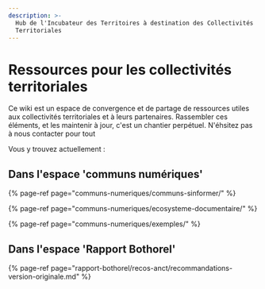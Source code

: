 ```yaml
---
description: >-
  Hub de l'Incubateur des Territoires à destination des Collectivités
  Territoriales
---
```


# Ressources pour les collectivités territoriales

Ce wiki est un espace de convergence et de partage de ressources utiles aux collectivités territoriales et à leurs partenaires. Rassembler ces éléments, et les maintenir à jour, c'est un chantier perpétuel. N'éhsitez pas à nous contacter pour tout 

Vous y trouvez actuellement :

## Dans l'espace 'communs numériques'

{% page-ref page="communs-numeriques/communs-sinformer/" %}

{% page-ref page="communs-numeriques/ecosysteme-documentaire/" %}

{% page-ref page="communs-numeriques/exemples/" %}

## Dans l'espace 'Rapport Bothorel'

{% page-ref page="rapport-bothorel/recos-anct/recommandations-version-originale.md" %}











